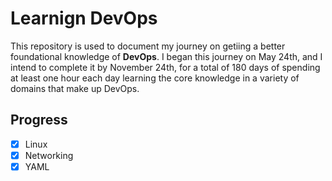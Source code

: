 # Learnign DevOps
This repository is used to document my journey on getiing a better foundational knowledge of **DevOps**. I began this journey on May 24th, and I intend to complete it by November 24th, for a total of 180 days of spending at least one hour each day learning the core knowledge in a variety of domains that make up DevOps. 
## Progress
- [x] Linux
- [x] Networking
- [x] YAML
